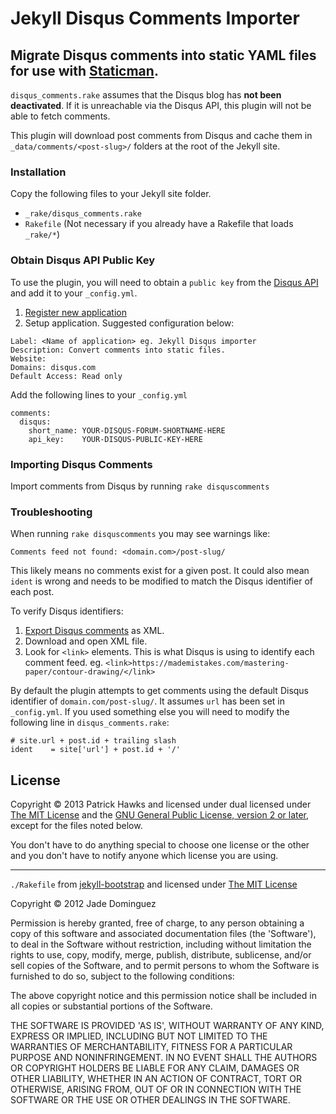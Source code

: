 # Jekyll Disqus Comments Importer

## Migrate Disqus comments into static YAML files for use with [Staticman][staticman].

`disqus_comments.rake` assumes that the Disqus blog has **not been deactivated**. If it is unreachable via the Disqus API, this plugin will not be able to fetch comments.

This plugin will download post comments from Disqus and cache them in `_data/comments/<post-slug>/` folders at the root of the Jekyll site.

### Installation

Copy the following files to your Jekyll site folder.

* `_rake/disqus_comments.rake`
* `Rakefile` (Not necessary if you already have a Rakefile that loads `_rake/*`)

### Obtain Disqus API Public Key

To use the plugin, you will need to obtain a `public key` from the [Disqus API](http://disqus.com/api/applications/) and add it to your `_config.yml`.

1. [Register new application](https://disqus.com/api/applications/register/)
2. Setup application. Suggested configuration below:

```
Label: <Name of application> eg. Jekyll Disqus importer
Description: Convert comments into static files.
Website:
Domains: disqus.com
Default Access: Read only
```

Add the following lines to your `_config.yml`

```
comments:
  disqus:
    short_name: YOUR-DISQUS-FORUM-SHORTNAME-HERE
    api_key:    YOUR-DISQUS-PUBLIC-KEY-HERE
```

### Importing Disqus Comments

Import comments from Disqus by running `rake disquscomments`

### Troubleshooting

When running `rake disquscomments` you may see warnings like:

```
Comments feed not found: <domain.com>/post-slug/
```

This likely means no comments exist for a given post. It could also mean `ident` is wrong and needs to be modified to match the Disqus identifier of each post.

To verify Disqus identifiers:

1. [Export Disqus comments](https://disqus.com/admin/discussions/export/) as XML.
2. Download and open XML file.
3. Look for `<link>` elements. This is what Disqus is using to identify each comment feed. eg. `<link>https://mademistakes.com/mastering-paper/contour-drawing/</link>`

By default the plugin attempts to get comments using the default Disqus identifier of `domain.com/post-slug/`. It assumes `url` has been set in `_config.yml`. If you used something else you will need to modify the following line in `disqus_comments.rake`:

```
# site.url + post.id + trailing slash
ident    = site['url'] + post.id + '/'
```

## License

Copyright &copy; 2013 Patrick Hawks and licensed under dual licensed under [The MIT License](http://opensource.org/licenses/MIT) and the [GNU General Public License, version 2 or later](http://opensource.org/licenses/gpl-2.0.php), except for the files noted below.

You don't have to do anything special to choose one license or the other and you don't have to notify anyone which license you are using.

***

`./Rakefile` from [jekyll-bootstrap](http://jekyllbootstrap.com/) and licensed under [The MIT License](http://opensource.org/licenses/MIT)

Copyright &copy; 2012 Jade Dominguez

Permission is hereby granted, free of charge, to any person obtaining a copy
of this software and associated documentation files (the 'Software'), to deal
in the Software without restriction, including without limitation the rights
to use, copy, modify, merge, publish, distribute, sublicense, and/or sell
copies of the Software, and to permit persons to whom the Software is
furnished to do so, subject to the following conditions:

The above copyright notice and this permission notice shall be included in all
copies or substantial portions of the Software.

THE SOFTWARE IS PROVIDED 'AS IS', WITHOUT WARRANTY OF ANY KIND, EXPRESS OR
IMPLIED, INCLUDING BUT NOT LIMITED TO THE WARRANTIES OF MERCHANTABILITY,
FITNESS FOR A PARTICULAR PURPOSE AND NONINFRINGEMENT. IN NO EVENT SHALL THE
AUTHORS OR COPYRIGHT HOLDERS BE LIABLE FOR ANY CLAIM, DAMAGES OR OTHER
LIABILITY, WHETHER IN AN ACTION OF CONTRACT, TORT OR OTHERWISE, ARISING FROM,
OUT OF OR IN CONNECTION WITH THE SOFTWARE OR THE USE OR OTHER DEALINGS IN THE
SOFTWARE.

[staticman]: https://staticman.net/
